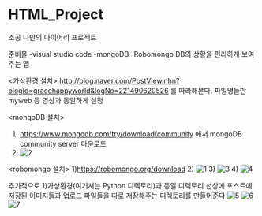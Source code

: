 # HTML_Project
소공 나만의 다이어리 프로젝트


준비물
-visual studio code
-mongoDB
-Robomongo    DB의 상황을 편리하게 보여주는 앱

<가상환경 설치>
http://blog.naver.com/PostView.nhn?blogId=gracehappyworld&logNo=221490620526 를 따라해본다. 파일명들만 myweb 등 영상과 동일하게 설정


<mongoDB 설치>
1) https://www.mongodb.com/try/download/community 에서 mongoDB community server 다운로드
2) ![2](https://user-images.githubusercontent.com/17828537/121804444-6870c300-cc81-11eb-9d81-582c5197bef3.png)


<robomongo 설치>
1)https://robomongo.org/download 
2) ![1](https://user-images.githubusercontent.com/17828537/121804438-63137880-cc81-11eb-8992-ad3f5d369d12.png)
3) ![3](https://user-images.githubusercontent.com/17828537/121804474-8dfdcc80-cc81-11eb-8ae6-6af41ca5300e.png)
4) ![4](https://user-images.githubusercontent.com/17828537/121804485-9bb35200-cc81-11eb-96d0-2546eb459619.png)



추가적으로
1)가상환경(여기서는 Python 디렉토리)과 동일 디렉토리 선상에 포스트에 저장된 이미지들과 업로드 파일들을 따로 저장해주는 디렉토리를 
만들어준다
![5](https://user-images.githubusercontent.com/17828537/121804529-c9989680-cc81-11eb-8dec-d5595a068c77.png)
![6](https://user-images.githubusercontent.com/17828537/121804531-cac9c380-cc81-11eb-8990-9ab2dfdbabbf.png)
![7](https://user-images.githubusercontent.com/17828537/121804533-cbfaf080-cc81-11eb-9efb-eed5cbbf435e.png)

